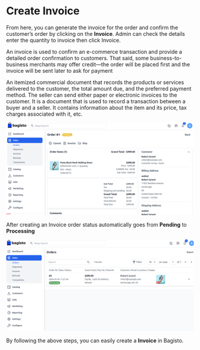 # Create Invoice

From here, you can generate the invoice for the order and confirm the customer’s order by clicking on the **Invoice**. Admin can check the details enter the quantity to invoice then click Invoice.

An invoice is used to confirm an e-commerce transaction and provide a detailed order confirmation to customers. That said, some business-to-business merchants may offer credit—the order will be placed first and the invoice will be sent later to ask for payment

An itemized commercial document that records the products or services delivered to the customer, the total amount due, and the preferred payment method. The seller can send either paper or electronic invoices to the customer. It is a document that is used to record a transaction between a buyer and a seller. It contains information about the item and its price, tax charges associated with it, etc.

 ![Invoice](../../assets/2.2.0/images/orders/invoice.png)

 After creating an Invoice order status automatically goes from **Pending** to **Processing**

  ![Invoice Submit](../../assets/2.2.0/images/orders/invoiceSubmit.png)

By following the above steps, you can easily create a **Invoice** in Bagisto.
